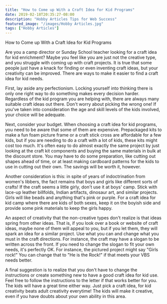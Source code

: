 ```yaml
---
title: "How to Come up With a Craft Idea for Kid Programs"
date: 2019-02-18T20:35:27-08:00
description: "Hobby Articles Tips for Web Success"
featured_image: "/images/Hobby Articles.jpg"
tags: ["Hobby Articles"]
---
```


How to Come up With a Craft Idea for Kid Programs

Are you a camp director or Sunday School teacher looking for a craft idea for kid enrichment?  Maybe you feel like you are just not the creative type, and you struggle with coming up with craft projects.  It is true that some people just have a knack for finding or even inventing craft ideas, but your creativity can be improved.  There are ways to make it easier to find a craft idea for kid needs.

First, lay aside any perfectionism.  Locking yourself into thinking there is only one right way to do something makes every decision harder.  Regardless of the kid program you are helping with, there are always many suitable craft ideas out there.  Don't worry about picking the wrong one!  If you've taken into consideration the age and skill levels of the kids involved, your choice will be adequate.

Next, consider your budget.  When choosing a craft idea for kid programs, you need to be aware that some of them are expensive.  Prepackaged kits to make a fun foam picture frame or a craft stick cross are affordable for a few kids, but if you are needing to do a craft with a lot of kids, these kits might cost too much.  It's often easy to do almost exactly the same project by just looking at the craft kit components and buying the same materials in bulk at the discount store.  You may have to do some preparation, like cutting out shapes ahead of time, or at least making cardboard patterns for the kids to use in cutting out their own.  The savings will be worth it, however.

Another consideration is this:  in spite of years of indoctrination from women's libbers, the fact remains that boys and girls like different sorts of crafts!  If the craft seems a little girly, don't use it at boys' camp.  Stick with lace-up leather billfolds, Indian artifacts, dinosaur art, and similar projects.  Girls will like beads and anything that's pink or purple.  For a craft idea for kid camp where there are kids of both sexes, keep it on the boyish side and provide some pink materials to keep the girls happy.

An aspect of creativity that the non-creative types don't realize is that ideas spring from other ideas.  That is, if you look over a book or website of craft ideas, maybe none of them will appeal to you, but if you let them, they will spark an idea for a similar project.  Use what you can and change what you must in the craft directions.  For instance, the craft may have a slogan to be written across the front.  If you need to change the slogan to fit your own needs, it's perfectly OK.  For instance, the pictured project might say "Girls rock!"  You can change that to "He is the Rock!" if that meets your VBS needs better.

A final suggestion is to realize that you don't have to change the instructions or create something new to have a good craft idea for kid use.  Feel free to follow the instructions to the letter if that works better for you.  The kids will have a great time either way.  Just pick a craft idea, for kid creativity beats adult creativity everytime!  The kids will make it creative, even if you have doubts about your own ability in this area.




